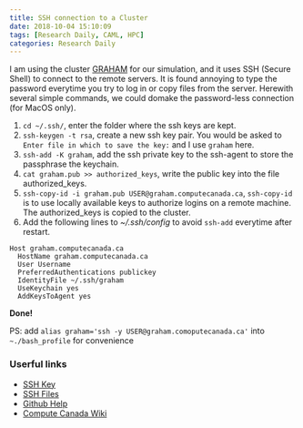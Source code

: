 ```yaml
---
title: SSH connection to a Cluster
date: 2018-10-04 15:10:09
tags: [Research Daily, CAML, HPC]
categories: Research Daily
---
```


I am using the cluster [GRAHAM](https://docs.computecanada.ca/wiki/Graham) for our simulation, and it uses SSH (Secure Shell) to connect to the remote servers. It is found annoying to type the password everytime you try to log in or copy files from the server. Herewith several simple commands, we could domake the password-less connection (for MacOS only).

<!--more-->
1. `cd ~/.ssh/`, enter the folder where the ssh keys are kept.
2. `ssh-keygen -t rsa`, create a new ssh key pair. You would be asked to 
   `Enter file in which to save the key:` and I use `graham` here.
3. `ssh-add -K graham`, add the ssh private key to the ssh-agent to store the passphrase the keychain.
4. `cat graham.pub >> authorized_keys`, write the public key into the file authorized_keys.
5. `ssh-copy-id -i graham.pub USER@graham.computecanada.ca`, `ssh-copy-id` is to use locally available keys to authorize logins on a remote machine. The authorized_keys is copied to the cluster.
6. Add the following lines to *~/.ssh/config* to avoid `ssh-add` everytime after restart.
  ```
  Host graham.computecanada.ca
    HostName graham.computecanada.ca
    User Username
    PreferredAuthentications publickey
    IdentityFile ~/.ssh/graham
    UseKeychain yes
    AddKeysToAgent yes
  ```

**Done!**

PS: add `alias graham='ssh -y USER@graham.comoputecanada.ca'` into `~./bash_profile` for convenience

### Userful links
- [SSH Key](https://www.ssh.com/ssh/key/)
- [SSH Files](https://www.msri.org/realvideo/ln/msri/usered/ssh/bernstein/1/7.html)
- [Github Help](https://help.github.com/articles/connecting-to-github-with-ssh/)
- [Compute Canada Wiki](https://docs.computecanada.ca/wiki/SSH)


